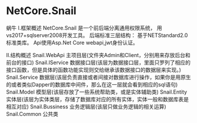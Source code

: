 # NetCore.Snail
蜗牛
I.框架概述
NetCore.Snail 是一个前后端分离通用权限系统， 用vs2017+sqlserver2008开发工具。
后端标准三层结构：
基于NETStandard2.0标准类库。
Api使用Asp.Net Core webapi,jwt身份认证。

II.结构概述
Snail.WebApi    主项目层(文件夹Admin和Client，分别用来存放后台和前台的接口)
Snail.IService  数据接口层(该层为数据接口层，里面只罗列了相应的接口函数，但是具体的函数功能实现则交给继承该数据接口的数据层来实现。)
Snail.Service   数据层(该层负责直接或者间接对数据库进行操作，如果你是用原生的或者类似Dapper的数据库中间件，那么在这一层就会看到相应的sql语句)
Snail.Model     模型层(该层存放了一些系统帮助类，或是实体辅助类)
Snail.Entity    实体层(该层为实体类层，存储了数据库对应的所有实体，实体一般和数据库表是相互对应)
Snail.Bussiness 业务逻辑层(该层只做业务逻辑的相关运算)
Snail.Common    公共类
